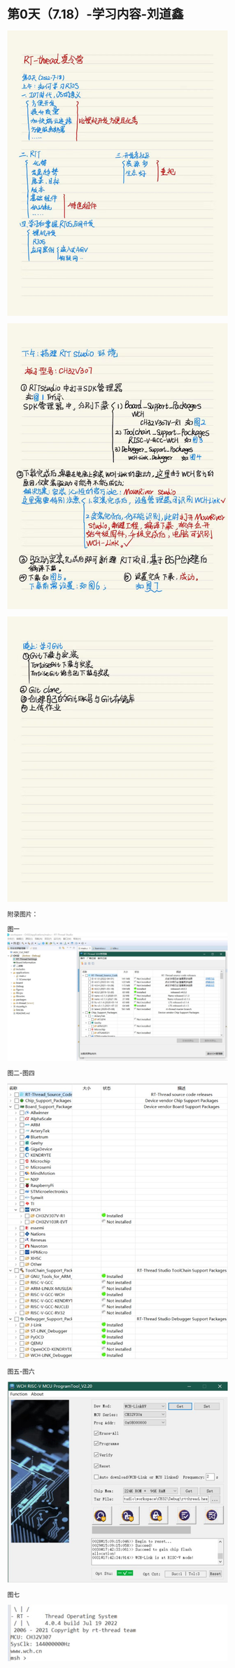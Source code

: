 # **第0天（7.18）-学习内容-刘道鑫**

![](./figure/0-1.jpg)

![](./figure/0-2.jpg)

![](./figure/0-3.jpg)

附录图片：

图一![](./figure/tu1.jpg)

图二-图四

![](./figure/tu2-4.jpg)

图五-图六

![](./figure/tu5-6.jpg)

图七

![](./figure/tu7.jpg)
